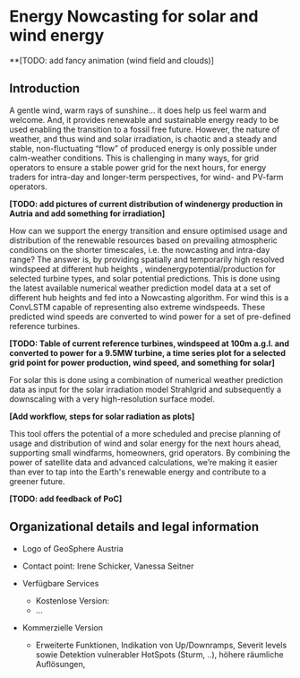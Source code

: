 # Energy Nowcasting for solar and wind energy

**[TODO: add fancy animation (wind field and clouds)]

## Introduction
A gentle wind, warm rays of sunshine… it does help us feel warm and welcome. And,  it provides renewable and sustainable energy ready to be used enabling the transition to a fossil free future. 
However, the nature of weather, and thus wind and solar irradiation, is chaotic and a steady and stable, non-fluctuating “flow” of produced energy is only possible under calm-weather conditions. 
This is challenging in many ways, for grid operators to ensure a stable power grid for the next hours, for energy traders for intra-day and longer-term perspectives, for wind- and PV-farm operators.

**[TODO: add pictures of current distribution of windenergy production in Autria and add something for irradiation]** 

How can we support the energy transition and ensure optimised usage and distribution of the renewable resources based on prevailing atmospheric conditions on the shorter timescales, 
i.e. the nowcasting and intra-day range? The answer is, by providing spatially and temporarily high resolved windspeed at different hub heights , windenergypotential/production for 
selected turbine types, and solar potential predictions. This is done using the latest available numerical weather prediction model data at a set of different hub heights and fed into 
a Nowcasting algorithm. For wind this is a ConvLSTM capable of representing also extreme windspeeds. These predicted wind speeds are converted to  wind power for a set of pre-defined 
reference turbines.

**[TODO: Table of current reference turbines, windspeed at 100m a.g.l. and converted to power for a 9.5MW turbine, a time series plot for a selected grid point for power production, wind speed, 
and something for solar]**

For solar this is done using a combination of numerical weather prediction data as input for the solar irradiation model Strahlgrid and subsequently a downscaling with a very 
high-resolution surface model.

**[Add workflow, steps for solar radiation as plots]**

This tool offers the potential of a more scheduled and precise planning of usage and distribution of wind and solar energy for the next hours ahead, supporting small windfarms, homeowners, 
grid operators.  By combining the power of satellite data and advanced calculations, we’re making it easier than ever to tap into the Earth's renewable energy and contribute to a greener future.

**[TODO: add feedback of PoC]**

## Organizational details and legal information
* Logo of GeoSphere Austria
* Contact point: Irene Schicker, Vanessa Seitner

* Verfügbare Services
    * Kostenlose Version:
    * …  
* Kommerzielle Version
    * Erweiterte Funktionen, Indikation von Up/Downramps, Severit levels sowie Detektion vulnerabler HotSpots (Sturm, ..), höhere räumliche Auflösungen, 


